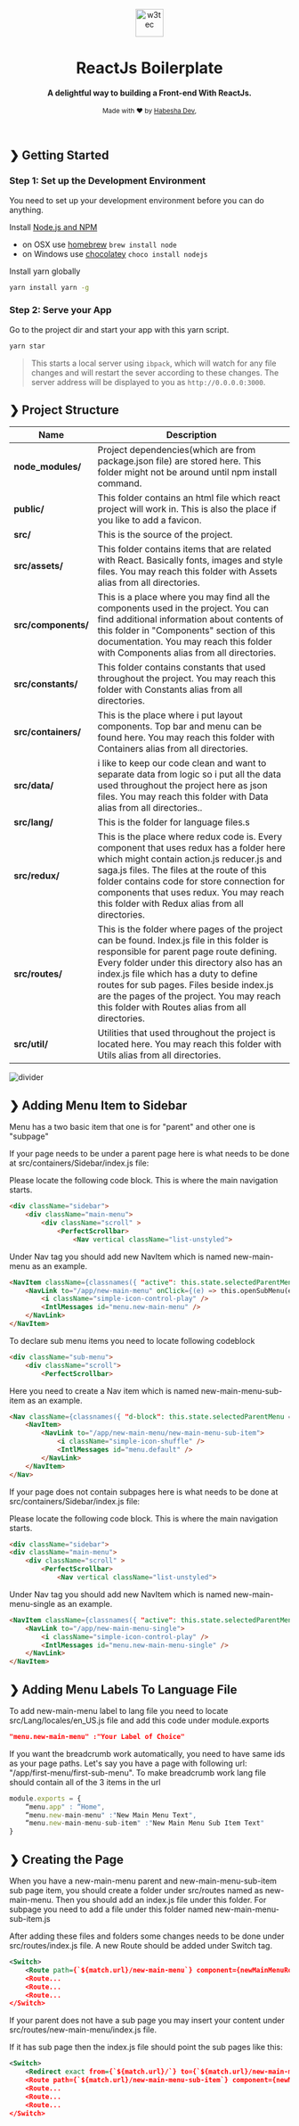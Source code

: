 <p align="center">
  <img src="./public/favicon.ico" alt="w3tec" width="50" />
</p>

<h1 align="center">ReactJs Boilerplate</h1>

<p align="center">
  <b>A delightful way to building a Front-end With ReactJs.</b></br>
  </br>
  <sub>Made with ❤️ by <a href="https://github.com/codeninja0x01">Habesha Dev</a>,</sub>
</p>

<br />


## ❯ Getting Started

### Step 1: Set up the Development Environment

You need to set up your development environment before you can do anything.

Install [Node.js and NPM](https://nodejs.org/en/download/)

- on OSX use [homebrew](http://brew.sh) `brew install node`
- on Windows use [chocolatey](https://chocolatey.org/) `choco install nodejs`

Install yarn globally

```bash
yarn install yarn -g
```

### Step 2: Serve your App

Go to the project dir and start your app with this yarn script.

```bash
yarn star
```

> This starts a local server using `ibpack`, which will watch for any file changes and will restart the sever according to these changes.
> The server address will be displayed to you as `http://0.0.0.0:3000`.


## ❯ Project Structure

| Name                              | Description |
| --------------------------------- | ----------- |
| **node_modules/**                      | Project dependencies(which are from package.json file) are stored here. This folder might not be around until npm install command. |
| **public/**                         | This folder contains an html file which react project will work in. This is also the place if you like to add a favicon. |
| **src/**                          | This is the source of the project. |
| **src/assets/**          | This folder contains items that are related with React. Basically fonts, images and style files. You may reach this folder with Assets alias from all directories. |
| **src/components/**  | This is a place where you may find all the components used in the project. You can find additional information about contents of this folder in "Components" section of this documentation. You may reach this folder with Components alias from all directories. |
| **src/constants/** | This folder contains constants that used throughout the project. You may reach this folder with Constants alias from all directories.  |
| **src/containers/**               | This is the place where i put layout components. Top bar and menu can be found here. You may reach this folder with Containers alias from all directories. |
| **src/data/**         | i like to keep our code clean and want to separate data from logic so i put all the data used throughout the project here as json files. You may reach this folder with Data alias from all directories.. |
| **src/lang/**          |This is the folder for language files.s |
| **src/redux/**               | This is the place where redux code is. Every component that uses redux has a folder here which might contain action.js reducer.js and saga.js files. The files at the route of this folder contains code for store connection for components that uses redux. You may reach this folder with Redux alias from all directories. |
| **src/routes/**         |This is the folder where pages of the project can be found. Index.js file in this folder is responsible for parent page route defining. Every folder under this directory also has an index.js file which has a duty to define routes for sub pages. Files beside index.js are the pages of the project. You may reach this folder with Routes alias from all directories. |
| **src/util/**             |Utilities that used throughout the project is located here. You may reach this folder with Utils alias from all directories. |

![divider](./w3tec-divider.png)

## ❯ Adding Menu Item to Sidebar

Menu has a two basic item that one is for "parent" and other one is "subpage"

If your page needs to be under a parent page here is what needs to be done at src/containers/Sidebar/index.js file:

Please locate the following code block. This is where the main navigation starts.
```html
<div className="sidebar">
    <div className="main-menu">
        <div className="scroll" >
            <PerfectScrollbar>
                <Nav vertical className="list-unstyled">
```

Under Nav tag you should add new NavItem which is named new-main-menu as an example.

```html
<NavItem className={classnames({ "active": this.state.selectedParentMenu == 'new-main-menu' })}>
    <NavLink to="/app/new-main-menu" onClick={(e) => this.openSubMenu(e, 'new-main-menu')}>
        <i className="simple-icon-control-play" /> 
        <IntlMessages id="menu.new-main-menu" />
    </NavLink>
</NavItem>
```
To declare sub menu items you need to locate following codeblock


```html
<div className="sub-menu">
    <div className="scroll">
        <PerfectScrollbar>
```
Here you need to create a Nav item which is named new-main-menu-sub-item as an example.
```html
<Nav className={classnames({ "d-block": this.state.selectedParentMenu == 'new-main-menu' })} data-parent="new-main-menu">
    <NavItem>
        <NavLink to="/app/new-main-menu/new-main-menu-sub-item">
            <i className="simple-icon-shuffle" />
            <IntlMessages id="menu.default" />
        </NavLink>
    </NavItem>
</Nav>
```
If your page does not contain subpages here is what needs to be done at src/containers/Sidebar/index.js file:

Please locate the following code block. This is where the main navigation starts.

```html
<div className="sidebar">
<div className="main-menu">
    <div className="scroll" >
        <PerfectScrollbar>
            <Nav vertical className="list-unstyled">
```
Under Nav tag you should add new NavItem which is named new-main-menu-single as an example.
```html
<NavItem className={classnames({ "active": this.state.selectedParentMenu == 'new-main-menu-single' })}>
    <NavLink to="/app/new-main-menu-single">
        <i className="simple-icon-control-play" /> 
        <IntlMessages id="menu.new-main-menu-single" />
    </NavLink>
</NavItem>
```

## ❯ Adding Menu Labels To Language File

To add new-main-menu label to lang file you need to locate src/Lang/locales/en_US.js file and add this code under module.exports
```json
"menu.new-main-menu" :"Your Label of Choice"
```
If you want the breadcrumb work automatically, you need to have same ids as your page paths.
Let's say you have a page with following url: "/app/first-menu/first-sub-menu". To make breadcrumb work lang file should contain all of the 3 items in the url

```javascript
module.exports = {
    “menu.app" : “Home",
    “menu.new-main-menu" :"New Main Menu Text",
    “menu.new-main-menu-sub-item" :"New Main Menu Sub Item Text"
}
```

## ❯ Creating the Page

When you have a new-main-menu parent and new-main-menu-sub-item sub page item, you should create a folder under src/routes named as new-main-menu.
Then you should add an index.js file under this folder.
For subpage you need to add a file under this folder named new-main-menu-sub-item.js

After adding these files and folders some changes needs to be done under src/routes/index.js file. A new Route should be added under Switch tag.

```XML
<Switch>
    <Route path={`${match.url}/new-main-menu`} component={newMainMenuRoute} />
    <Route...
    <Route...
    <Route...
</Switch>
```
If your parent does not have a sub page you may insert your content under src/routes/new-main-menu/index.js file.

If it has sub page then the index.js file should point the sub pages like this:

```xml
<Switch>
    <Redirect exact from={`${match.url}/`} to={`${match.url}/new-main-menu-sub-item`} />
    <Route path={`${match.url}/new-main-menu-sub-item`} component={newMainMenuSubComponent } />
    <Route...
    <Route...
    <Route...
</Switch>
```
